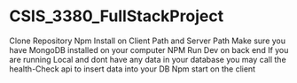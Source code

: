 # CSIS_3380_FullStackProject


Clone Repository
Npm Install on Client Path and Server Path
Make sure you have MongoDB installed on  your computer
NPM Run Dev on back end
If you are running Local and dont have any data in your database you may call the health-Check api to insert data into your DB
Npm start on the client